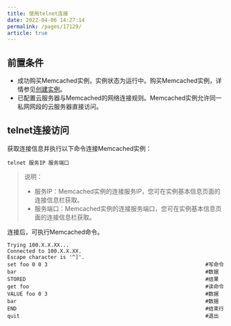 ```yaml
---
title: 使用telnet连接
date: 2022-04-06 14:27:14
permalink: /pages/17129/
article: true
---
```


## 前置条件

- 成功购买Memcached实例，实例状态为运行中。购买Memcached实例，详情参见[创建实例](./../../04.操作指南/01.管理实例/00.创建实例.md)。
- 已配置云服务器与Memcached的网络连接规则。Memcached实例允许同一私网网段的云服务器直接访问。

## telnet连接访问

获取连接信息并执行以下命令连接Memcached实例：

```
telnet 服务IP 服务端口
```

> 说明：
>
> - 服务IP：Memcached实例的连接服务IP，您可在实例基本信息页面的连接信息栏获取。
> - 服务端口：Memcached实例的连接服务端口，您可在实例基本信息页面的连接信息栏获取。

连接后，可执行Memcached命令。

```
Trying 100.X.X.XX...
Connected to 100.X.X.XX.
Escape character is '^]'.
set foo 0 0 3                                                   #写命令
bar                                                             #数据
STORED                                                          #结果
get foo                                                         #读命令
VALUE foo 0 3                                                   #数据
bar                                                             #数据
END                                                             #结束行
quit                                                            #退出
```

